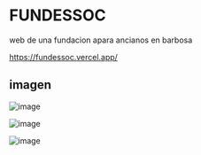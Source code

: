 # FUNDESSOC 

web de una fundacion apara ancianos en barbosa

https://fundessoc.vercel.app/

## imagen

![image](https://github.com/user-attachments/assets/7eb57051-ad0b-40ad-81af-1afc0bd2c097)

![image](https://github.com/user-attachments/assets/1d0c6979-384a-4c59-aef4-fda4f15b431a)

![image](https://github.com/user-attachments/assets/25f42099-389a-48e2-a289-610a475e6c28)
